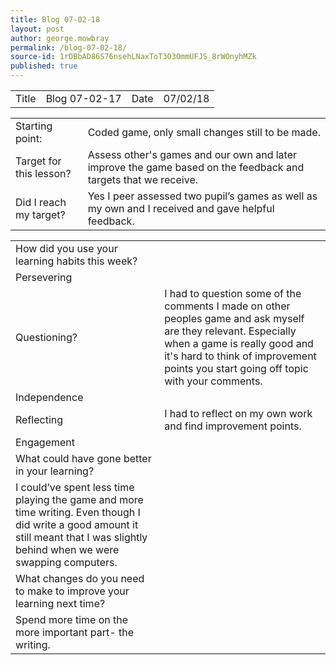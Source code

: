 ```yaml
---
title: Blog 07-02-18
layout: post
author: george.mowbray
permalink: /blog-07-02-18/
source-id: 1rDBbAD86S76nsehLNaxToT3O3OmmUFJS_8rWOnyhMZk
published: true
---
```

<table>
  <tr>
    <td>Title</td>
    <td>Blog 07-02-17</td>
    <td>Date</td>
    <td>07/02/18</td>
  </tr>
</table>


<table>
  <tr>
    <td>Starting point:</td>
    <td>Coded game, only small changes still to be made.</td>
  </tr>
  <tr>
    <td>Target for this lesson?</td>
    <td>Assess other's games and our own and later improve the game based on the feedback and targets that we receive.</td>
  </tr>
  <tr>
    <td>Did I reach my target? </td>
    <td>Yes I peer assessed two pupil’s games as well as my own and I received and gave helpful feedback.</td>
  </tr>
</table>


<table>
  <tr>
    <td>How did you use your learning habits this week?</td>
    <td></td>
  </tr>
  <tr>
    <td>Persevering</td>
    <td></td>
  </tr>
  <tr>
    <td>Questioning?</td>
    <td>I had to question some of the comments I made on other peoples game and ask myself are they relevant. Especially when a game is really good and it's hard to think of improvement points you start going off topic with your comments.</td>
  </tr>
  <tr>
    <td>Independence</td>
    <td></td>
  </tr>
  <tr>
    <td>Reflecting</td>
    <td>I had to reflect on my own work and find improvement points. </td>
  </tr>
  <tr>
    <td>Engagement</td>
    <td></td>
  </tr>
  <tr>
    <td>What could have gone better in your learning?</td>
    <td></td>
  </tr>
  <tr>
    <td>I could’ve spent less time playing the game and more time writing. Even though I did write a good amount it still meant that I was slightly behind when we were swapping computers.</td>
    <td></td>
  </tr>
  <tr>
    <td>What changes do you need to make to improve your learning next time?</td>
    <td></td>
  </tr>
  <tr>
    <td>Spend more time on the more important part- the writing.</td>
    <td></td>
  </tr>
</table>


